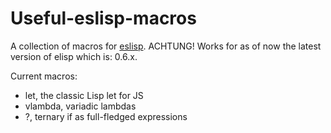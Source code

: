 # Useful-eslisp-macros
A collection of macros for [eslisp](https://github.com/anko/eslisp).
ACHTUNG! Works for as of now the latest version of elisp which is: 0.6.x.

Current macros:
* let, the classic Lisp let for JS
* vlambda, variadic lambdas
* ?, ternary if as full-fledged expressions
